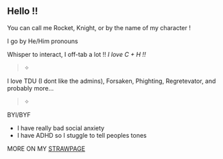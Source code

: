 ## Hello !!
You can call me Rocket, Knight, or by the name of my character !

I go by He/Him pronouns

Whisper to interact, I off-tab a lot !!
*I love C + H !!*

>✧

I love TDU (I dont like the admins), Forsaken, Phighting, Regretevator, and probably more...


>✧

BYI/BYF
- I have really bad social anxiety
- I have ADHD so I stuggle to tell peoples tones

MORE ON MY [STRAWPAGE](https://knightslight.straw.page)
